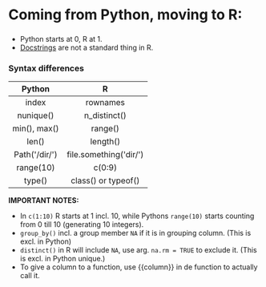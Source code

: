# Coming from Python, moving to R:

### 

- Python starts at 0, R at 1.
- [Docstrings](https://cran.r-project.org/web/packages/docstring/vignettes/docstring_intro.html) are not a standard thing in R.


### Syntax differences

| Python | R |
| :-------------: |:-------------:|
| index | rownames |
| nunique() | n_distinct() | 
| min(), max() | range() |
| len() | length() |
| Path('/dir/') | file.something('dir/') |
| range(10) | c(0:9) | 
| type() | class() or typeof() |

**IMPORTANT NOTES:**
- In `c(1:10)` R starts at 1 incl. 10, while Pythons `range(10)` starts counting from 0 till 10 (generating 10 integers).
- `group_by()` incl. a group member `NA` if it is in grouping column. (This is excl. in Python)
- `distinct()` in R will include `NA`, use arg. `na.rm = TRUE` to exclude it. (This is excl. in Python unique.)
- To give a column to a function, use {{column}} in de function to actually call it.
